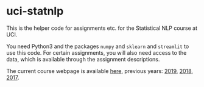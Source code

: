 # uci-statnlp

This is the helper code for assignments etc. for the Statistical NLP course at UCI.

You need Python3 and the packages `numpy` and `sklearn` and `streamlit` to use this code.
For certain assignments, you will also need access to the data, which is available through the assignment descriptions.

The current course webpage is available [here](https://canvas.eee.uci.edu/courses/37063/assignments/syllabus), previous years: [2019](https://canvas.eee.uci.edu/courses/14385/), [2018](http://sameersingh.org/courses/statnlp/wi18/), [2017](http://sameersingh.org/courses/statnlp/wi17/).
